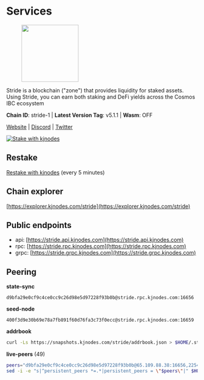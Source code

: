 # Services

<figure><img src="https://raw.githubusercontent.com/kj89/testnet_manuals/main/pingpub/logos/stride.png" width="150" alt=""><figcaption></figcaption></figure>

Stride is a blockchain ("zone") that provides liquidity for staked assets.  Using Stride, you can earn both staking and DeFi yields across the Cosmos IBC ecosystem

**Chain ID**: stride-1 | **Latest Version Tag**: v5.1.1 | **Wasm**: OFF

[Website](https://stride.zone) | [Discord](https://discord.gg/mzQZ8dAE7u) | [Twitter](https://twitter.com/stride_zone)

[![Stake with kjnodes](https://i.ibb.co/cr44Q8j/button-stake-with-kjnodes.png)](https://restake.app/stride/stridevaloper1j8gkhtllnp252l6g6zwzea30e7pvzqttr9768n)

## Restake

[Restake with kjnodes](https://restake.app/stride/stridevaloper1j8gkhtllnp252l6g6zwzea30e7pvzqttr9768n) (every 5 minutes)
## Chain explorer
[https://explorer.kjnodes.com/stride](https://explorer.kjnodes.com/stride)

## Public endpoints

* api: [https://stride.api.kjnodes.com](https://stride.api.kjnodes.com)
* rpc: [https://stride.rpc.kjnodes.com](https://stride.rpc.kjnodes.com)
* grpc: [https://stride.grpc.kjnodes.com](https://stride.grpc.kjnodes.com)

## Peering

**state-sync**

```text
d9bfa29e0cf9c4ce0cc9c26d98e5d97228f93b0b@stride.rpc.kjnodes.com:16656
```

**seed-node**

```text
400f3d9e30b69e78a7fb891f60d76fa3c73f0ecc@stride.rpc.kjnodes.com:16659
```

**addrbook**
```bash
curl -Ls https://snapshots.kjnodes.com/stride/addrbook.json > $HOME/.stride/config/addrbook.json
```

**live-peers** (49)
```bash
peers="d9bfa29e0cf9c4ce0cc9c26d98e5d97228f93b0b@65.109.88.38:16656,2254e6968e5c7ebc98ef5b79b388502fa44e10e1@5.161.134.44:26656,5dbe792854b8f81df6c6fe5b7aa64d60b27f6100@137.184.235.212:26656,a3f95b0b15c31a68a7535f6068c4e14b95e90dcf@65.109.92.240:21016,04b797b5a56fb939a97a3c7d9c3230d09b85e8d7@93.189.30.118:26656,e1b058e5cfa2b836ddaa496b10911da62dcf182e@138.201.8.248:26656,463b1dc6903455575079572fb23407be586f2a4b@185.16.39.37:26656,f8e2f80a8c58e6f53cc4940f5f1eac55c9067480@35.247.153.164:26656,d056dcd5ac8dddb23e2962a5ade6ee51f9bfd785@162.19.89.8:10456,222b5f1f8f8b4933c1913818ab2b7379c282b4e2@65.108.75.107:11656,8d7d0f32d53467c4d5e8871faf4ec58ea970fed2@157.90.179.182:26456,e726816f42831689eab9378d5d577f1d06d25716@176.9.188.21:26656,157000d06040f2a7b981c6f062da0c9da0e6e6af@194.163.163.0:26656,d36ac7580cc8907a00b0add8c3b047caea6df4ed@107.155.67.202:26636,3963b7cd5230ae2ba6800375421982d535a133e3@35.79.215.251:26656,05eec003db41d7ff47a317ef59f83e31bdca23c3@78.107.234.44:26656,adb43211d022eae2a0c2bcfb5bfd5e19195320c1@65.108.137.38:26656,a7d96dc929824613315dcc1c90fee119f28cc51f@164.152.160.155:26656,5383a21cf2d5e513aea2c3e430133f31aa2e5d00@138.201.32.103:26656,5093547fdf0430143ac66b4ee55d80e6542a6c10@217.174.247.163:26656,fb24bc1de8c563e822897fba89bf150c602f3123@198.244.178.213:26656,7f59a1a99ab51bc9c15ea8e58e8c81418584525f@89.58.63.156:26656,6856de6f0c70a850db2b58deb43d568fced4a524@35.208.80.214:26656,a757fc9ea95a7f643d392ec9fdaa31cbf06e76d9@195.3.221.21:12256,1387946c04bceb472113f657f55f670f71709230@65.108.4.188:12256,f602040562935873815a5ac23cb1ac7dd8821b76@176.9.22.117:26656,0dfe60f0c62711a5ab13387cf1cc87e78b272336@167.235.219.99:27005,ea6a7b2f366bc343f0670f1673fd86001dd08eb0@65.108.122.246:26636,9ee75491e354965d8bfd8434aa093f8613bc1dce@65.108.238.103:12256,df3f533e6b9776c11f08da804edcb810cbdd2080@65.108.234.23:12256,06c309d890fe6a1e7d2ac0a600ab077d1e793e18@51.195.89.43:10156,e3eec2c5caa8723b9ee873a2c2fb3124bd083c1d@65.108.200.49:26996,d77e7918b9f9e21ee60a8e03075ca3e5f7353912@162.55.4.253:26656,d1008e1bfa6b0d1b317c69c08a80ced4a5b096bc@65.108.202.143:26656,a77173bc4f4171fec0ac56b37c18e0ba6e5f80a4@65.108.226.44:31656,615ebc348998f7f050763dd0a9201e8f61e8fc07@35.210.78.199:26656,03ea9949005f23540a66cc54b0b4ac4e7832e8a6@65.109.53.244:16656,0cfae6252c8d52a6d8103139b2f524af4bf9a4f0@104.197.4.37:26656,4e1c2471efb89239fb04a4b75f9f87177fd91d00@95.217.151.243:26656,ebc272824924ea1a27ea3183dd0b9ba713494f83@185.16.39.158:26886,18704d8ffb35d412adb3fb8eea62c894cf175e75@86.48.26.130:26656,bbe196ec7c537e9dac0d2575350a1aa64700cdef@129.213.159.218:26656,8fff37214fb0ef622f1c09dccb22d6321e004c3e@109.123.242.163:50056,c67eb8bd9eaaed66565866906ecbe9ae28202602@65.108.195.18:16656,cc35475fe1f7c345af0ea8a692f3b4b41c8f12a2@116.202.36.240:10156,233e06cfa51d53e186afe032e848f5c9f5cd4a01@83.171.248.3:26656,f5732d5a406bdbbf08acad017c0993c0aa8ebe70@34.145.16.183:26656,cd680cc992983e5c8244b5529034a2e362e7a6d3@93.159.134.157:26656,44e797771bff124693e63a8ec331d42873cf2ae2@95.217.202.49:35656"
sed -i -e "s|^persistent_peers *=.*|persistent_peers = \"$peers\"|" $HOME/.stride/config/config.toml
```
